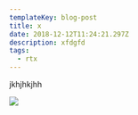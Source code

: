 ```yaml
---
templateKey: blog-post
title: x
date: 2018-12-12T11:24:21.297Z
description: xfdgfd
tags:
  - rtx
---
```

jkhjhkjhh

![](/img/chemex.jpg)
